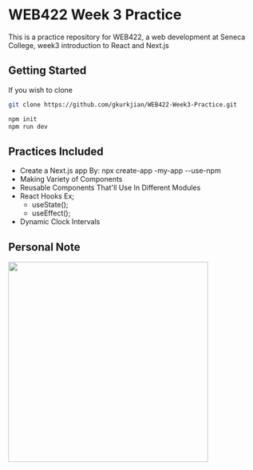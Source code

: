 # WEB422 Week 3 Practice

This is a practice repository for WEB422, a web development at Seneca College, week3 introduction to React and Next.js

## Getting Started
If you wish to clone
```bash
git clone https://github.com/gkurkjian/WEB422-Week3-Practice.git

npm init
npm run dev
```

## Practices Included
* Create a Next.js app By: npx create-app -my-app --use-npm
* Making Variety of Components
* Reusable Components That'll Use In Different Modules
* React Hooks Ex;
    * useState();
    * useEffect();
* Dynamic Clock Intervals

## Personal Note
<img src="../my-app/week3-web422-notes.jpg" data-canonical- width="400" height="400" />